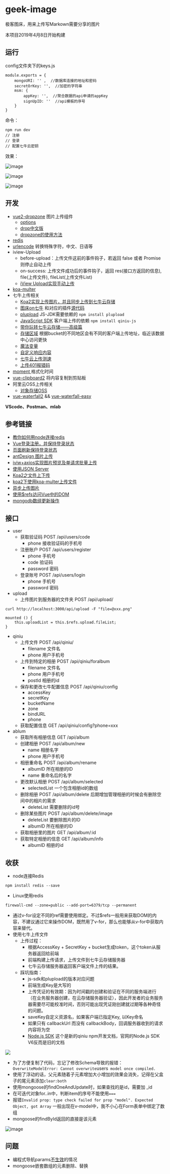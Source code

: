 # geek-image
极客图床，用来上传写Markown需要分享的图片

本项目2019年4月8日开始构建

## 运行

config文件夹下的keys.js

```
module.exports = {
    mongoURI: '' ,  //数据库连接的地址和密码
    secretOrKey: '',  //加密的字符串
    msm: {
        appKey: '',  //聚合数据的api申请的appKey
        signUpID: ''  //api模板的序号
    }
}
```

命令：

```
npm run dev
// 注册
// 登录
// 配置七牛云密钥
```

效果：

![image](http://qiniu.hackslog.cn/2019-04-21/811728198.png)

![image](http://qiniu.hackslog.cn/2019-04-21/615793546.png)

![image](http://qiniu.hackslog.cn/2019-04-21/392311125.png)

## 开发

* [vue2-dropzone](https://rowanwins.github.io/vue-dropzone/docs/dist/#/installation) 图片上传组件
  * [options](https://www.dropzonejs.com/#configuration-options) 
  * [drop中文版](http://wxb.github.io/dropzonejs.com.zh-CN/dropzonezh-CN/#installation) 
  * [dropzone的使用方法](https://blog.csdn.net/zyx1303031629/article/details/77449305) 
* [redis](https://github.com/MicrosoftArchive/redis/releases)
* [urlencode](https://www.npmjs.com/package/urlencode) 转换特殊字符，中文、日语等
* iview-Upload
  * before-upload：上传文件这前的事件钩子，若返回 false 或者 Promise 则停止自动上传
  * on-success: 上传文件成功后的事件钩子，返回 res(接口方返回的信息), file(上传文件), fileList(上传文件List)
  * [iView Upload实现手动上传](https://juejin.im/post/5aa92b32f265da2392360cb5)
* [koa-multer](https://www.npmjs.com/package/koa-multer)
* 七牛上传相关
  * [Koa2实现上传图片，并且同步上传到七牛云存储](https://segmentfault.com/a/1190000010398718)
  * [图床on七牛](https://cjting.me/web2.0/build-an-img-bed-on-qiniu/) 和对应的插件[源代码](https://github.com/fate-lovely/pic-on-qiniu/blob/master/qiniu.js)
  * [plupload](https://www.npmjs.com/package/plupload) JS-JDK需要依赖的 `npm install plupload`
  * [JavaScript SDK](https://developer.qiniu.com/kodo/sdk/1283/javascript) 客户端上传的依赖  `npm install qiniu-js`
  * [带你玩转七牛云存储——高级篇](https://cloud.tencent.com/developer/article/1156622)
  * [存储区域](https://developer.qiniu.com/kodo/manual/1671/region-endpoint) 根据bucket的不同地区会有不同的客户端上传地址，临近该数据中心访问更快
  * [魔法变量](https://developer.qiniu.com/kodo/manual/1235/vars)
  * [自定义响应内容](https://developer.qiniu.com/kodo/manual/1654/response-body#returnbody)
  * [七牛云上传测速](http://jssdk.demo.qiniu.io/performance)
  * [上传401报错码](https://developer.qiniu.com/kodo/kb/1330/upload-error-code-401) 
* [moment ](http://momentjs.cn/docs/#/displaying/) 格式化时间
* [vue-clipboard2](https://www.npmjs.com/package/vue-clipboard2) 将内容复制到剪贴板
* 阿里云OSS上传相关
  * [对象存储OSS](https://help.aliyun.com/document_detail/31947.html?spm=5176.87240.400427.2.70574614vr3oh2)
* [vue-waterfall2](https://segmentfault.com/a/1190000017042878) && [vue-waterfall-easy](https://www.npmjs.com/package/vue-waterfall-easy)

**VScode、Postman、mlab**



## 参考链接

* [教你如何用node连接redis](https://juejin.im/post/5ad208b451882555894a3ff2) 
* [Vue登录注册，并保持登录状态](https://blog.csdn.net/sinat_17775997/article/details/83450620)
* [页面刷新保持登录状态](https://juejin.im/post/5aa7d945518825558453ad8c) 
* [antDesign 图片上传](https://ant.design/components/upload-cn/)
* [iviw+axios实现图片预览及单请求批量上传](https://hayuq.com/blog/articles/189.shtml)
* [使用JSON Server](构建数据接口) 
* [Koa2之文件上下传](https://juejin.im/post/5abc451ff265da23a2292dd4) 
* [koa2下使用koa-multer上传文件](https://www.jianshu.com/p/f9062b969a6e)
* [异步上传图片](https://chenshenhai.github.io/koa2-note/note/upload/pic-async.html) 
* [使用$refs访问Vue中的DOM](https://www.w3cplus.com/vue/accessing-dom-refs.html)
* [mongodb数组更新操作](https://docs.mongodb.com/manual/reference/operator/update-array/)

## 接口

*  user
   *  获取验证码 POST  /api/users/code
      *  phone  接收验证码的手机号
   *  注册账户 POST  /api/users/register
      *  phone 手机号
      *  code 验证码
      *  password 密码
   *  登录账号 POST /api/users/login
      *  phone  手机号
      *  password 密码
*  upload
   *  上传图片到服务器的文件夹 POST  /api/upload/

```
curl http://localhost:3000/api/upload -F "file=@xxx.png"

mounted () {
	this.uploadList = this.$refs.upload.fileList;
}
```

* qiniu 
  * 上传文件  POST /api/qiniu/
    * filename 文件名
    * phone 用户手机号
  * 上传到特定的相册 POST /api/qiniu/foralbum
    * filename 文件名
    * phone 用户手机号
    * postId 相册的id
  * 保存和更改七牛配置信息 POST  /api/qiniu/config
    * accessKey
    * secretKey
    * bucketName
    * zone
    * bindURL
    * phone
  * 获取配置信息 GET  /api/qiniu/config?phone=xxx
* ablum
  * 获取所有相册信息 GET /api/album
  * 创建相册 POST /api/album/new
    * name 相册名字
    * phone 用户手机号
  * 相册重命名 POST /api/album/rename
    * albumID 所在相册的ID
    * name 重命名后的名字
  * 更改默认相册 POST /api/album/selected
    * selectedList 一个包含相册id的数组
  * 删除相册 POST /api/album/delete  后期增加管理相册的时候会有删除空间中的相片的需求
    * deleteList  需要删除的id号
  * 删除某些图片 POST /api/album/delete/image
    * deleteList  要删除图片的ID
    * albumID 所在相册的ID
  * 获取相册里的图片  GET /api/album/:id
  * 获取特定相册的信息 GET /api/album/info
    * albumID 相册的id 



## 收获

* node连接Redis

```
npm install redis --save

```

* Linux使用redis

```
firewall-cmd --zone=public --add-port=6379/tcp --permanent 
```

* 通过v-for设定不同的ref需要使用绑定。不过$refs一般用来获取DOM的内容，不建议通过它来操作DOM，既然用了v-for，那么也能够从v-for中获取内容来替代。
* 使用七牛上传文件
  * 上传过程：
    * 根据AccessKey + SecretKey + bucket生成token，这个token从服务器返回给前端
    * 前端构建上传请求，上传文件到七牛云存储服务器
    * 七牛云存储服务器返回客户端文件上传的结果。
  * 踩坑指南：
    * js-sdk和plupload的版本对应问题
    * 前端生成Key是大写的
    * 上传凭证的有效期：因为时间戳的创建和验证在不同的服务端进行（在业务服务器创建，在云存储服务器验证），因此开发者的业务服务器需要尽可能校准时间，否则可能出现凭证刚创建就过期等各种奇怪的问题。
    * saveKey自定义资源名，如果客户端已指定Key, 以Key命名
    * 如果只有 callbackUrl 而没有 callbackBody，回调服务器收到的请求内容将为空
    * [Node.js SDK](https://developer.qiniu.com/kodo/sdk/1289/nodejs) 这个是新的qiniu npm开发文档，官网的Node.js SDK V6反而是旧的文档

![](http://qiniu.hackslog.cn/Snipaste_2019-04-17_16-33-14.png)

* 为了方便复制了代码，忘记了修改Schema导致的报错：` OverwriteModelError: Cannot overwrite `users` model once compiled.`
* 使用了浮动的话，父元素随着子元素增加大小增加的效果会消失，记得在父盒子的尾元素添加`clear:both` 
* 使用mongoose的findOneAndUpdate时，如果查找的是id，需要加 _id
* 在可迭代对象for..in中，判断item的序号不能使用`=== ` 
* 报错`Invalid prop: type check failed for prop "model". Expected Object, got Array` 一般出现在v-model中，我不小心在Form表单中绑定了数组
* mongoose的findById返回的直接是该元素

![image](http://qiniu.hackslog.cn/2019-04-18/510067945.jpg)

## 问题

* 编程式导航params[不生效](https://router.vuejs.org/zh/guide/essentials/navigation.html)的情况
* mongoose嵌套数组的元素删除、替换